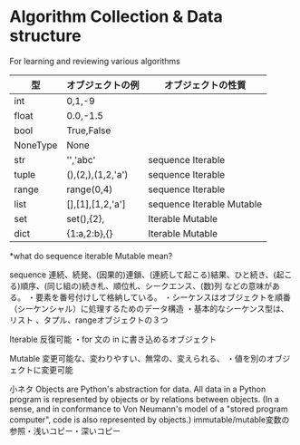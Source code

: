 # Algorithm Collection & Data structure
For learning and reviewing various algorithms


| 型 | オブジェクトの例 |オブジェクトの性質|
| ------------- | ------------- | ------------- |
|int|0,1,-9|||
|float|0.0,-1.5|||
|bool|True,False|||
|NoneType|None||
|str|'','abc'|sequence Iterable|
|tuple|(),(2,),(1,2,'a')|sequence Iterable|
|range|range(0,4)|sequence Iterable|
|list|[],[1],[1,2,'a']|sequence Iterable Mutable|
|set|set(),{2},|Iterable Mutable|
|dict|{1:a,2:b},{}|Iterable Mutable|

*what do sequence iterable Mutable mean?

sequence
連続、続発、(因果的)連鎖、(連続して起こる)結果、ひと続き、(起こる)順序、(同じ組の)続き札、順位札、シークエンス、(数)列
などの意味がある。
・要素を番号付けして格納している。
・シーケンスはオブジェクトを順番（シーケンシャル）に処理するためのデータ構造
・基本的なシーケンス型は、リスト 、タプル、rangeオブジェクトの３つ

Iterable
反復可能
・for 文の in に書き込めるオブジェクト

Mutable
変更可能な、変わりやすい、無常の、変えられる、
・値を別のオブジェクトに変更可能

小ネタ
Objects are Python's abstraction for data. All data in a Python program is represented by objects or by relations between objects. (In a sense, and in conformance to Von Neumann's model of a "stored program computer", code is also represented by objects.)
immutable/mutable変数の参照・浅いコピー・深いコピー

